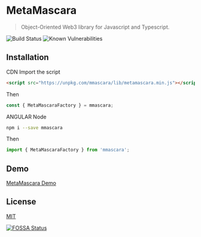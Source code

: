 # MetaMascara

> Object-Oriented Web3 library for Javascript and Typescript.

![Build Status](https://github.com/lcnvdl/metamascara/actions/workflows/ci.yml/badge.svg) ![Known Vulnerabilities](https://snyk.io/test/github/lcnvdl/metamascara/badge.svg)

## Installation

CDN
Import the script
```html
<script src="https://unpkg.com/mmascara/lib/metamascara.min.js"></script>
```

Then
```javascript
const { MetaMascaraFactory } = mmascara;
```

ANGULAR
Node
```bash
npm i --save mmascara
```

Then
```typescript
import { MetaMascaraFactory } from 'mmascara';
```

## Demo
[MetaMascara Demo](https://raw.githack.com/lcnvdl/metamascara/main/example/index.html)

## License
[MIT](https://github.com/lcnvdl/metamascara/blob/master/LICENSE)

[![FOSSA Status](https://app.fossa.com/api/projects/git%2Bgithub.com%2Flcnvdl%2Fmetamascara.svg?type=shield)](https://app.fossa.com/projects/git%2Bgithub.com%2Flcnvdl%2Fmetamascara?ref=badge_shield)
